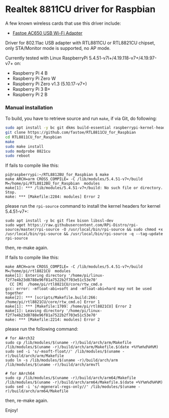 # Realtek 8811CU driver for Raspbian

A few known wireless cards that use this driver include:
* [Fastoe AC650 USB Wi-Fi Adapter](https://amzn.to/2KR1Lxi)

Driver for 802.11ac USB adapter with RTL8811CU or RTL8821CU chipset, only STA/Monitor mode is supported, no AP mode.

Currently tested with Linux RaspberryPi 5.4.51-v7l+/4.19.118-v7+/4.19.97-v7+ on:
- Raspberry Pi 4 B
- Raspberry Pi Zero W
- Raspberry Pi Zero v1.3 (5.10.17-v7+)
- Raspberry Pi 3 B+
- Raspberry Pi 2 B

### Manual installation

To build, you have to retrieve source and run `make`, if via Git, do following:
```bash
sudo apt install -y bc git dkms build-essential raspberrypi-kernel-headers
git clone https://github.com/fastoe/RTL8811CU_for_Raspbian
cd RTL8811CU_for_Raspbian
make
sudo make install
sudo modprobe 8821cu
sudo reboot
```

If fails to compile like this:
```
pi@raspberrypi:~/RTL8812BU_for_Raspbian $ make
make ARCH=arm CROSS_COMPILE= -C /lib/modules/5.4.51-v7+/build M=/home/pi/RTL8812BU_for_Raspbian  modules
make[1]: *** /lib/modules/5.4.51-v7+/build: No such file or directory.  Stop.
make: *** [Makefile:2284: modules] Error 2
```
please run the `rpi-source` command to install the kernel headers for kernel 5.4.51-v7+:
```
sudo apt install -y bc git flex bison libssl-dev
sudo wget https://raw.githubusercontent.com/RPi-Distro/rpi-source/master/rpi-source -O /usr/local/bin/rpi-source && sudo chmod +x /usr/local/bin/rpi-source && /usr/local/bin/rpi-source -q --tag-update
rpi-source
```
then, re-make again.

If fails to compile like this:
```
make ARCH=arm CROSS_COMPILE= -C /lib/modules/5.4.51-v7+/build M=/home/pi/rtl8821CU  modules
make[1]: Entering directory '/home/pi/linux-f2f7e4b23d8788e96f81a7522b2f703e51c53e70'
  CC [M]  /home/pi/rtl8821CU/core/rtw_cmd.o
gcc: error: -mfloat-abi=soft and -mfloat-abi=hard may not be used together
make[2]: *** [scripts/Makefile.build:266: /home/pi/rtl8821CU/core/rtw_cmd.o] Error 1
make[1]: *** [Makefile:1709: /home/pi/rtl8821CU] Error 2
make[1]: Leaving directory '/home/pi/linux-f2f7e4b23d8788e96f81a7522b2f703e51c53e70'
make: *** [Makefile:2214: modules] Error 2
```
please run the following command:
```
# for AArch32
sudo cp /lib/modules/$(uname -r)/build/arch/arm/Makefile /lib/modules/$(uname -r)/build/arch/arm/Makefile.$(date +%Y%m%d%H%M)
sudo sed -i 's/-msoft-float//' /lib/modules/$(uname -r)/build/arch/arm/Makefile
sudo ln -s /lib/modules/$(uname -r)/build/arch/arm /lib/modules/$(uname -r)/build/arch/armv7l

# for AArch64
sudo cp /lib/modules/$(uname -r)/build/arch/arm64/Makefile /lib/modules/$(uname -r)/build/arch/arm64/Makefile.$(date +%Y%m%d%H%M)
sudo sed -i 's/-mgeneral-regs-only//' /lib/modules/$(uname -r)/build/arch/arm64/Makefile
```
then, re-make again.

Enjoy!
